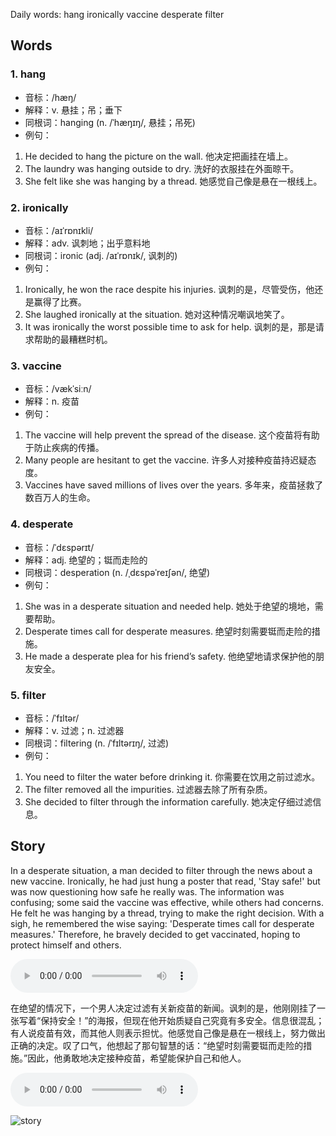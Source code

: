 Daily words: hang ironically vaccine desperate filter

## Words
### 1. hang
- 音标：/hæŋ/ <span style="cursor: pointer;" onclick="document.getElementById('audio-player-1').play()"><i class="fas fa-volume-up"></i></span>
<audio id="audio-player-1" src="audios/words/hang.mp3" style="display:none;"></audio>
- 解释：v. 悬挂；吊；垂下
- 同根词：hanging (n. /ˈhæŋɪŋ/, 悬挂；吊死)
- 例句：
1. He decided to hang the picture on the wall. 
他决定把画挂在墙上。
2. The laundry was hanging outside to dry. 
洗好的衣服挂在外面晾干。
3. She felt like she was hanging by a thread. 
她感觉自己像是悬在一根线上。

### 2. ironically
- 音标：/aɪˈrɒnɪkli/ <span style="cursor: pointer;" onclick="document.getElementById('audio-player-2').play()"><i class="fas fa-volume-up"></i></span>
<audio id="audio-player-2" src="audios/words/ironically.mp3" style="display:none;"></audio>
- 解释：adv. 讽刺地；出乎意料地
- 同根词：ironic (adj. /aɪˈrɒnɪk/, 讽刺的)
- 例句：
1. Ironically, he won the race despite his injuries. 
讽刺的是，尽管受伤，他还是赢得了比赛。
2. She laughed ironically at the situation. 
她对这种情况嘲讽地笑了。
3. It was ironically the worst possible time to ask for help. 
讽刺的是，那是请求帮助的最糟糕时机。

### 3. vaccine
- 音标：/vækˈsiːn/ <span style="cursor: pointer;" onclick="document.getElementById('audio-player-3').play()"><i class="fas fa-volume-up"></i></span>
<audio id="audio-player-3" src="audios/words/vaccine.mp3" style="display:none;"></audio>
- 解释：n. 疫苗
- 例句：
1. The vaccine will help prevent the spread of the disease. 
这个疫苗将有助于防止疾病的传播。
2. Many people are hesitant to get the vaccine. 
许多人对接种疫苗持迟疑态度。
3. Vaccines have saved millions of lives over the years. 
多年来，疫苗拯救了数百万人的生命。

### 4. desperate
- 音标：/ˈdɛspərɪt/ <span style="cursor: pointer;" onclick="document.getElementById('audio-player-4').play()"><i class="fas fa-volume-up"></i></span>
<audio id="audio-player-4" src="audios/words/desperate.mp3" style="display:none;"></audio>
- 解释：adj. 绝望的；铤而走险的
- 同根词：desperation (n. /ˌdɛspəˈreɪʃən/, 绝望)
- 例句：
1. She was in a desperate situation and needed help. 
她处于绝望的境地，需要帮助。
2. Desperate times call for desperate measures. 
绝望时刻需要铤而走险的措施。
3. He made a desperate plea for his friend’s safety. 
他绝望地请求保护他的朋友安全。

### 5. filter
- 音标：/ˈfɪltər/ <span style="cursor: pointer;" onclick="document.getElementById('audio-player-5').play()"><i class="fas fa-volume-up"></i></span>
<audio id="audio-player-5" src="audios/words/filter.mp3" style="display:none;"></audio>
- 解释：v. 过滤；n. 过滤器
- 同根词：filtering (n. /ˈfɪltərɪŋ/, 过滤)
- 例句：
1. You need to filter the water before drinking it. 
你需要在饮用之前过滤水。
2. The filter removed all the impurities. 
过滤器去除了所有杂质。
3. She decided to filter through the information carefully. 
她决定仔细过滤信息。

## Story
In a desperate situation, a man decided to filter through the news about a new vaccine. Ironically, he had just hung a poster that read, 'Stay safe!' but was now questioning how safe he really was. The information was confusing; some said the vaccine was effective, while others had concerns. He felt he was hanging by a thread, trying to make the right decision. With a sigh, he remembered the wise saying: 'Desperate times call for desperate measures.' Therefore, he bravely decided to get vaccinated, hoping to protect himself and others.

<audio controls>
  <source src="https://files.dwong.top/story/2024-10-28-english.mp3" type="audio/mpeg">
  你的浏览器不支持音频元素。
</audio>
  

在绝望的情况下，一个男人决定过滤有关新疫苗的新闻。讽刺的是，他刚刚挂了一张写着“保持安全！”的海报，但现在他开始质疑自己究竟有多安全。信息很混乱；有人说疫苗有效，而其他人则表示担忧。他感觉自己像是悬在一根线上，努力做出正确的决定。叹了口气，他想起了那句智慧的话：“绝望时刻需要铤而走险的措施。”因此，他勇敢地决定接种疫苗，希望能保护自己和他人。

<audio controls>
  <source src="https://files.dwong.top/story/2024-10-28-chinese.mp3" type="audio/mpeg">
  你的浏览器不支持音频元素。
</audio>
  

![story](https://files.dwong.top/images/2024-10-28.png)


